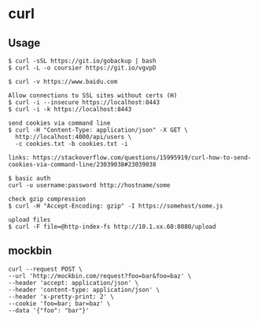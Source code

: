 # curl

## Usage

    $ curl -sSL https://git.io/gobackup | bash
    $ curl -L -o coursier https://git.io/vgvpD

    $ curl -v https://www.baidu.com

    Allow connections to SSL sites without certs (H)
    $ curl -i --insecure https://localhost:8443
    $ curl -i -k https://localhost:8443

    send cookies via command line
    $ curl -H "Content-Type: application/json" -X GET \
      http://localhost:4000/api/users \
      -c cookies.txt -b cookies.txt -i

    links: https://stackoverflow.com/questions/15995919/curl-how-to-send-cookies-via-command-line/23039038#23039038

    $ basic auth
    curl -u username:password http://hostname/some

    check gzip compression
    $ curl -H "Accept-Encoding: gzip" -I https://somehost/some.js

    upload files
    $ curl -F file=@http-index-fs http://10.1.xx.60:8080/upload

## mockbin

    curl --request POST \
    --url 'http://mockbin.com/request?foo=bar&foo=baz' \
    --header 'accept: application/json' \
    --header 'content-type: application/json' \
    --header 'x-pretty-print: 2' \
    --cookie 'foo=bar; bar=baz' \
    --data '{"foo": "bar"}'
